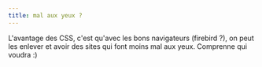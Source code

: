 ```yaml
---
title: mal aux yeux ?
---
```


L'avantage des CSS, c'est qu'avec les bons navigateurs (firebird ?), on peut
les enlever et avoir des sites qui font moins mal aux yeux. Comprenne qui
voudra :)

